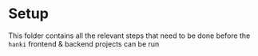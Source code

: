 # Setup

This folder contains all the relevant steps that need to be done before the `hanki` frontend & backend projects can be run
